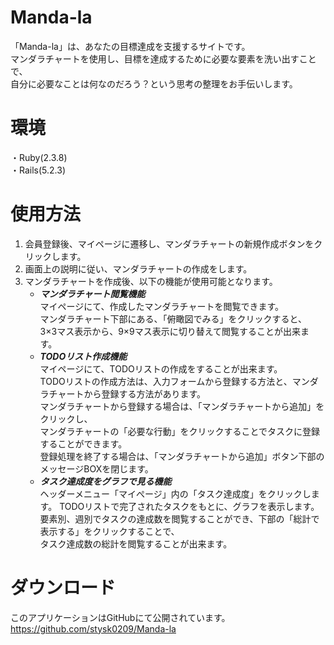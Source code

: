 
# Manda-la
「Manda-la」は、あなたの目標達成を支援するサイトです。  
マンダラチャートを使用し、目標を達成するために必要な要素を洗い出すことで、  
自分に必要なことは何なのだろう？という思考の整理をお手伝いします。  

# 環境
・Ruby(2.3.8)  
・Rails(5.2.3)

# 使用方法
1. 会員登録後、マイページに遷移し、マンダラチャートの新規作成ボタンをクリックします。
2. 画面上の説明に従い、マンダラチャートの作成をします。
3. マンダラチャートを作成後、以下の機能が使用可能となります。
    * ***マンダラチャート閲覧機能***  
      マイページにて、作成したマンダラチャートを閲覧できます。  
      マンダラチャート下部にある、「俯瞰図でみる」をクリックすると、  
      3×3マス表示から、9×9マス表示に切り替えて閲覧することが出来ます。  
    * ***TODOリスト作成機能***  
      マイページにて、TODOリストの作成をすることが出来ます。  
      TODOリストの作成方法は、入力フォームから登録する方法と、マンダラチャートから登録する方法があります。  
      マンダラチャートから登録する場合は、「マンダラチャートから追加」をクリックし、  
      マンダラチャートの「必要な行動」をクリックすることでタスクに登録することができます。  
      登録処理を終了する場合は、「マンダラチャートから追加」ボタン下部のメッセージBOXを閉じます。
    * ***タスク達成度をグラフで見る機能***  
      ヘッダーメニュー「マイぺージ」内の「タスク達成度」をクリックします。
      TODOリストで完了されたタスクをもとに、グラフを表示します。  
      要素別、週別でタスクの達成数を閲覧することができ、下部の「総計で表示する」をクリックすることで、  
      タスク達成数の総計を閲覧することが出来ます。

# ダウンロード
このアプリケーションはGitHubにて公開されています。  
    https://github.com/stysk0209/Manda-la
